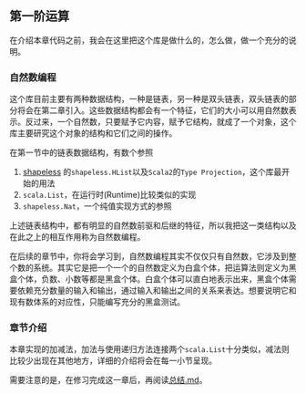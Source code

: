 ## 第一阶运算
在介绍本章代码之前，我会在这里把这个库是做什么的，怎么做，做一个充分的说明。

### 自然数编程
这个库目前主要有两种数据结构，一种是链表，另一种是双头链表，双头链表的部分将会在第二章引入。这些数据结构都会有一个特征，它们的大小可以用自然数表示。反过来，一个自然数，只要赋予它内容，赋予它结构，就成了一个对象，这个库主要研究这个对象的结构和它们之间的操作。

在第一节中的链表数据结构，有数个参照
1. [shapeless](https://github.com/milessabin/shapeless) 的`shapeless.HList`以及`Scala2`的`Type Projection`，这个库最开始的用法
1. `scala.List`，在运行时(Runtime)比较类似的实现
1. `shapeless.Nat`，一个纯值实现方式的参照

上述链表结构中，都有明显的自然数前驱和后继的特征，所以我把这一类结构以及在此之上的相互作用称为自然数编程。

在后续的章节中，你将会学习到，自然数编程其实不仅仅只有自然数，它涉及到整个数的系统。其实它是把一个一个的自然数定义为白盒个体，把运算法则定义为黑盒个体，负数、小数等都是黑盒个体。白盒个体可以直白地表示出来，黑盒个体需要依赖充分数量的输入和输出，通过输入和输出之间的关系来表达。想要说明它和现有数体系的对应性，只能编写充分的黑盒测试。

### 章节介绍
本章实现的加减法，加法与使用递归方法连接两个`scala.List`十分类似，减法则比较少出现在其他地方，详细的介绍将会在每一小节呈现。

需要注意的是，在修习完成这一章后，再阅读[总结.md](./%E6%80%BB%E7%BB%93.md)。